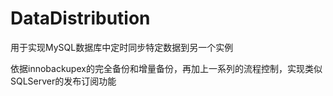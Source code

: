 # DataDistribution
用于实现MySQL数据库中定时同步特定数据到另一个实例

依据innobackupex的完全备份和增量备份，再加上一系列的流程控制，实现类似SQLServer的发布订阅功能
